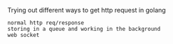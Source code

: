 Trying out different ways to get http request in golang

	normal http req/response
	storing in a queue and working in the background
	web socket